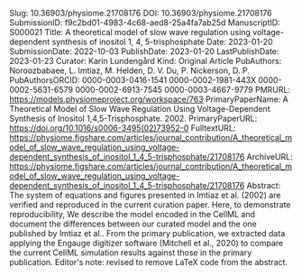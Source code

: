 Slug: 10.36903/physiome.21708176
DOI: 10.36903/physiome.21708176
SubmissionID: f9c2bd01-4983-4c68-aed8-25a4fa7ab25d
ManuscriptID: S000021
Title: A theoretical model of slow wave regulation using voltage-dependent synthesis of inositol 1, 4, 5-trisphosphate
Date: 2023-01-20
SubmissionDate: 2022-10-03
PublishDate: 2023-01-20
LastPublishDate: 2023-01-23
Curator: Karin Lundengård
Kind: Original Article
PubAuthors: Noroozbabaee, L.
    Imtiaz, M.
    Helden, D. V.
    Du, P.
    Nickerson, D. P.
PubAuthorsORCID: 0000-0003-0416-1541
    0000-0002-1981-443X
    0000-0002-5631-6579
    0000-0002-6913-7545
    0000-0003-4667-9779
PMRURL: https://models.physiomeproject.org/workspace/763
PrimaryPaperName: A Theoretical Model of Slow Wave Regulation Using Voltage-Dependent Synthesis of Inositol 1,4,5-Trisphosphate. 2002.
PrimaryPaperURL: https://doi.org/10.1016/s0006-3495(02)73952-0
FulltextURL: https://physiome.figshare.com/articles/journal_contribution/A_theoretical_model_of_slow_wave_regulation_using_voltage-dependent_synthesis_of_inositol_1_4_5-trisphosphate/21708176
ArchiveURL: https://physiome.figshare.com/articles/journal_contribution/A_theoretical_model_of_slow_wave_regulation_using_voltage-dependent_synthesis_of_inositol_1_4_5-trisphosphate/21708176
Abstract: The system of equations and figures presented in Imtiaz et al. (2002) are verified and reproduced in the current curation paper. Here, to demonstrate reproducibility, We describe the model encoded in the CellML and document the differences between our curated model and the one published by Imtiaz et al.. From the primary publication, we extracted data applying the Engauge digitizer software (Mitchell et al., 2020) to compare the current CellML simulation results against those in the primary publication. Editor's note: revised to remove  LaTeX code from the abstract. 
